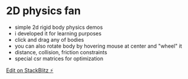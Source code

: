 # 2D physics fan

- simple 2d rigid body physics demos
- i developed it for learning purposes
- click and drag any of bodies
- you can also rotate body by hovering mouse at center and "wheel" it
- distance, collision, friction constraints
- special csr matrices for optimization

[Edit on StackBlitz ⚡️](https://stackblitz.com/edit/codeagent-collisions)